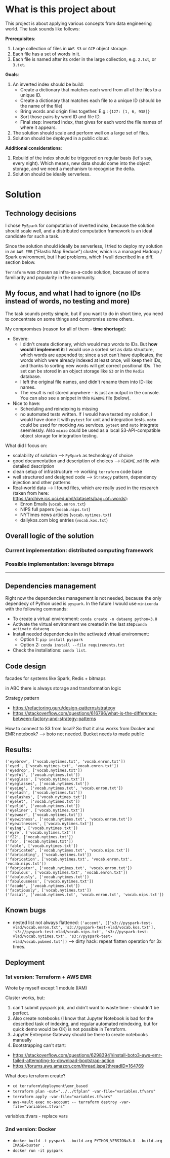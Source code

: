 # What is this project about

This project is about applying various concepts from data engineering world. The task sounds like follows:

__Prerequisites__:
1. Large collection of files in `AWS S3` or `GCP` object storage.
2. Each file has a set of words in it.
3. Each file is named after its order in the large collection, e.g. `2.txt`, or `3.txt`.

__Goals__:
1. An inverted index should be build:
    - Create a dictionary that matches each word from all of the files to a unique ID.
    - Create a dictionary that matches each file to a unique ID (should be the name of the file)
    - Bring words and origin files together. E.g.: `{127: [1, 6, 938]}`
    - Sort those pairs by word ID and file ID.
    - Final step: inverted index, that gives for each word the file names of where it appears.
2. The solution should scale and perform well on a large set of files.
3. Solution should be deployed in a public cloud.

__Additional considerations__:
1. Rebuild of the index should be triggered on regular basis (let's say, every night). Which means, new data should come into the object storage, and we need a mechanism to recognise the delta.
2. Solution should be ideally serverless.

# Solution

## Technology decisions
I chose `PySpark` for computation of inverted index, because the solution should scale well, and a distributed computation framework is an ideal candidate for such a task.

Since the solution should ideally be serverless, I tried to deploy my solution in an `AWS EMR` ("Elastic Map Reduce") cluster, which is a managed Hadoop / Spark environment, but I had problems, which I wull described in a diff. section below.

`Terraform` was chosen as infra-as-a-code solution, because of some familiarity and popularity in the community.

## My focus, and what I had to ignore (no IDs instead of words, no testing and more)

The task sounds pretty simple, but if you want to do in short time, you need to concentrate on some things and compromise some others.

My compromises (reason for all of them - __time shortage__):
- Severe:
    - I didn't create dictionary, which would map words to IDs. But __how would I implement it__: I would use a sorted set as data structure, which words are appended to; since a set can't have duplicates, the words which were already indexed at least once, will keep their IDs, and thanks to sorting new words will get correct positional IDs. The set can be stored in an object storage like `S3` or in the `Redis` database. 
    - I left the original file names, and didn't rename them into ID-like names.
    - The result is not stored anywhere - is just an output in the console. You can also see a snippet in this `README` file (below).
- Nice to have:
    - Scheduling and reindexing is missing
    - no automated tests written. If I would have tested my solution, I would have done it with `pytest` for unit and integration tests. `moto` could be used for mocking `AWS` services. `pytest` and `moto` integrate seemlessly. Also `minio` could be used as a local S3-API-compatible object storage for integration testing.

What did I focus on:
- scalability of solution --> `PySpark` as technology of choice
- good documentation and description of choices --> `README.md` file with detailed description
- clean setup of infrastructure --> working `terraform` code base
- well structured and designed code --> `Strategy` pattern, dependency injection and other patterns
- Real-world data --> I found files, which are really used in the research (taken from here: https://archive.ics.uci.edu/ml/datasets/bag+of+words):
    - Enron Emails (`vocab.enron.txt`)
    - NIPS full papers (`vocab.nips.txt`)
    - NYTimes news articles (`vocab.nytimes.txt`)
    - dailykos.com blog entries (`vocab.kos.txt`)

## Overall logic of the solution

### Current implementation: distributed computing framework

### Possible implementation: leverage bitmaps

-----------------------------------------------------------------------

## Dependencies management
Right now the dependencies management is not needed, because the only dependecy of Python used is `pyspark`. In the future I would use `miniconda` with the following commands:
- To create a virtual environment: ```conda create -n dataeng python=3.8```
- Activate the virtual environment we created in the last step```conda activate dataeng```
- Install needed dependencies in the activated virtual environment:
    - Option 1: ```pip install pyspark```
    - Option 2: ```conda install --file requirements.txt```
- Check the installations: ```conda list```.

## Code design

facades for systems like Spark, Redis + bitmaps

in ABC there is always storage and transformation logic

Strategy pattern
- https://refactoring.guru/design-patterns/strategy
- https://stackoverflow.com/questions/616796/what-is-the-difference-between-factory-and-strategy-patterns

How to connect to S3 from local? So that it also works from Docker and EMR notebook? --> boto not needed. Bucket needs to made public

## Results:

```
('eyebrow', ['vocab.nytimes.txt', 'vocab.enron.txt'])
('eyed', ['vocab.nytimes.txt', 'vocab.enron.txt'])
('eyedrop', ['vocab.nytimes.txt'])
('eyeful', ['vocab.nytimes.txt'])
('eyeglass', ['vocab.nytimes.txt'])
('eyeglasses', ['vocab.nytimes.txt'])
('eyeing', ['vocab.nytimes.txt', 'vocab.enron.txt'])
('eyelash', ['vocab.nytimes.txt'])
('eyelashes', ['vocab.nytimes.txt'])
('eyelet', ['vocab.nytimes.txt'])
('eyelid', ['vocab.nytimes.txt'])
('eyeliner', ['vocab.nytimes.txt'])
('eyewear', ['vocab.nytimes.txt'])
('eyewitness', ['vocab.nytimes.txt', 'vocab.enron.txt'])
('eyewitnesses', ['vocab.nytimes.txt'])
('eying', ['vocab.nytimes.txt'])
('eyre', ['vocab.nytimes.txt'])
('f22', ['vocab.nytimes.txt'])
('fab', ['vocab.nytimes.txt'])
('fable', ['vocab.nytimes.txt'])
('fabricated', ['vocab.nytimes.txt', 'vocab.nips.txt'])
('fabricating', ['vocab.nytimes.txt'])
('fabrication', ['vocab.nytimes.txt', 'vocab.enron.txt', 'vocab.nips.txt'])
('fabricator', ['vocab.nytimes.txt', 'vocab.enron.txt'])
('fabulous', ['vocab.nytimes.txt', 'vocab.enron.txt'])
('fabulously', ['vocab.nytimes.txt'])
('fabulousness', ['vocab.nytimes.txt'])
('facade', ['vocab.nytimes.txt'])
('facetiously', ['vocab.nytimes.txt'])
('facial', ['vocab.nytimes.txt', 'vocab.enron.txt', 'vocab.nips.txt'])
```

## Known bugs

- nested list not always flattened: ```('accent', [['s3://pyspark-test-vlad/vocab.enron.txt', 's3://pyspark-test-vlad/vocab.kos.txt'], 's3://pyspark-test-vlad/vocab.nips.txt', 's3://pyspark-test-vlad/vocab.nytimes.txt', 's3://pyspark-test-vlad/vocab.pubmed.txt'])``` --> dirty hack: repeat flatten operation for 3x times.

## Deployment

### 1st version: Terraform + AWS EMR

Wrote by myself except 1 module (IAM)

Cluster works, but:
1. can't submit pyspark job, and didn't want to waste time - shouldn't be perfect.
2. Also create notebooks (I know that Jupyter Notebook is bad for the described task of indexing, and regular automated reindexing, but for quick demo would be OK) is not possible in Terraform.
3. Jupyter Entreprise Gateway should be there to create notebooks manually
4. Bootstrapping can't start:
- https://stackoverflow.com/questions/62983941/install-boto3-aws-emr-failed-attempting-to-download-bootstrap-action
- https://forums.aws.amazon.com/thread.jspa?threadID=164769

What does terraform create?

- ```cd terraform\deployment\emr_based```
- ```terraform plan -out="../../tfplan" -var-file="variables.tfvars"```
- ```terraform apply -var-file="variables.tfvars"```
- ```aws-vault exec nc-account -- terraform destroy -var-file="variables.tfvars"```

variables.tfvars - replace vars

### 2nd version: Docker

- ```docker build -t pyspark --build-arg PYTHON_VERSION=3.8 --build-arg IMAGE=buster .```
- ```docker run -it pyspark```

